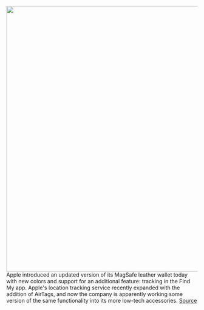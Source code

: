 <img src='https://cdn.vox-cdn.com/thumbor/fFsyd1QNbkRRlmfcPb92gAxgWOA=/0x0:1468x1044/1200x800/filters:focal(560x405:794x639)/cdn.vox-cdn.com/uploads/chorus_image/image/69858740/Screen_Shot_2021_09_14_at_1.46.39_PM.0.png' width='700px' /><br/>
Apple introduced an updated version of its MagSafe leather wallet today with new colors and support for an additional feature: tracking in the Find My app. Apple's location tracking service recently expanded with the addition of AirTags, and now the company is apparently working some version of the same functionality into its more low-tech accessories.
<a href='https://www.theverge.com/2021/9/14/22674261/apple-iphone-leather-wallet-magsafe-find-my-tracking'> Source <a/>